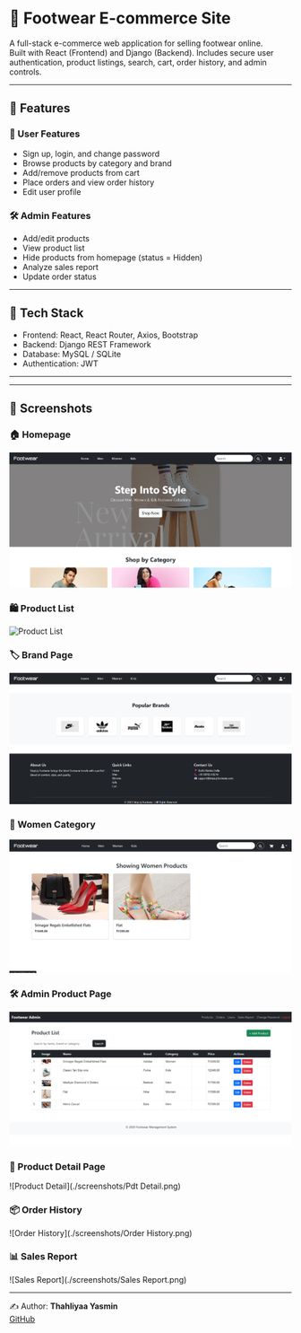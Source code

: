 # 👟 Footwear E-commerce Site

A full-stack e-commerce web application for selling footwear online.  
Built with React (Frontend) and Django (Backend). Includes secure user authentication, product listings, search, cart, order history, and admin controls.

---

## 📌 Features

### 👤 User Features
- Sign up, login, and change password
- Browse products by category and brand
- Add/remove products from cart
- Place orders and view order history
- Edit user profile

### 🛠️ Admin Features
- Add/edit products
- View product list
- Hide products from homepage (status = Hidden)
- Analyze sales report
- Update order status

---

## 🧱 Tech Stack
- Frontend: React, React Router, Axios, Bootstrap
- Backend: Django REST Framework
- Database: MySQL / SQLite
- Authentication: JWT

---


---

## 📸 Screenshots

### 🏠 Homepage  
![Homepage](./screenshots/Home.png)

### 🛍️ Product List  
![Product List](./screenshots/Productlist.png)

### 🏷️ Brand Page  
![Brand](./screenshots/Brand.png)

### 👩 Women Category  
![Women](./screenshots/Women.png)

### 🛠️ Admin Product Page  
![Admin Product](./screenshots/Admin_product.png)

### 📄 Product Detail Page  
![Product Detail](./screenshots/Pdt Detail.png)

### 📦 Order History  
![Order History](./screenshots/Order History.png)

### 📊 Sales Report  
![Sales Report](./screenshots/Sales Report.png)

---

✍️ Author: **Thahliyaa Yasmin**  
[GitHub](https://github.com/Thahliyaa)


